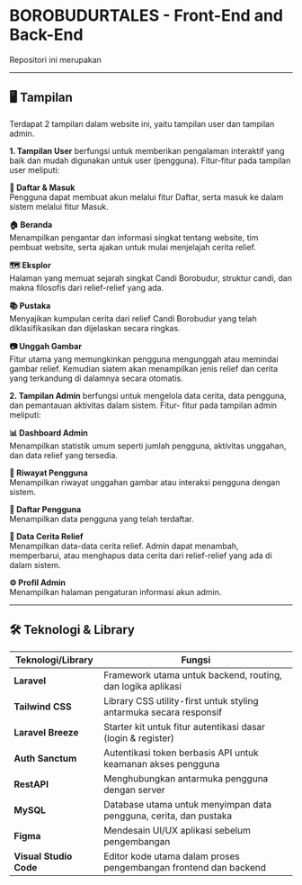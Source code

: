 # BOROBUDURTALES - Front-End and Back-End

Repositori ini merupakan 

---

## 🖥️ Tampilan
Terdapat 2 tampilan dalam website ini, yaitu tampilan user dan tampilan admin.

**1. Tampilan User** berfungsi untuk memberikan pengalaman interaktif yang baik dan mudah digunakan untuk user (pengguna). Fitur-fitur pada tampilan user meliputi:<br>

   **🔐 Daftar & Masuk**<br>
   Pengguna dapat membuat akun melalui fitur Daftar, serta masuk ke dalam sistem melalui fitur Masuk.<br>
   
   **🏠 Beranda**<br>
   Menampilkan pengantar dan informasi singkat tentang website, tim pembuat website, serta ajakan untuk mulai menjelajah cerita relief.<br>
   
   **🗺️ Eksplor**<br>
   Halaman yang memuat sejarah singkat Candi Borobudur, struktur candi, dan makna filosofis dari relief-relief yang ada.<br>
   
   **📚 Pustaka**<br>
   Menyajikan kumpulan cerita dari relief Candi Borobudur yang telah diklasifikasikan dan dijelaskan secara ringkas.<br>
   
   **📷 Unggah Gambar**<br>
   Fitur utama yang memungkinkan pengguna mengunggah atau memindai gambar relief. Kemudian siatem akan menampilkan jenis relief dan cerita yang terkandung di
   dalamnya secara otomatis.<br>
   
**2. Tampilan Admin** berfungsi untuk mengelola data cerita, data pengguna, dan pemantauan aktivitas dalam sistem. Fitur- fitur pada tampilan admin meliputi:<br>

   **📊 Dashboard Admin**<br>
   Menampilkan statistik umum seperti jumlah pengguna, aktivitas unggahan, dan data relief yang tersedia.<br>
   
   **📄 Riwayat Pengguna**<br>
   Menampilkan riwayat unggahan gambar atau interaksi pengguna dengan sistem.<br>
   
   **👤 Daftar Pengguna**<br>
   Menampilkan data pengguna yang telah terdaftar.<br>
   
   **📖 Data Cerita Relief**<br>
   Menampilkan data-data cerita relief. Admin dapat menambah, memperbarui, atau menghapus data cerita dari relief-relief yang ada di dalam sistem.<br>
   
   **⚙️ Profil Admin**<br>
   Menampilkan halaman pengaturan informasi akun admin.
   
---

## 🛠️ Teknologi & Library 
| Teknologi/Library      | Fungsi                                                             |
| ---------------------- | ------------------------------------------------------------------ |
| **Laravel**            | Framework utama untuk backend, routing, dan logika aplikasi        |
| **Tailwind CSS**       | Library CSS utility-first untuk styling antarmuka secara responsif |
| **Laravel Breeze**     | Starter kit untuk fitur autentikasi dasar (login & register)       |
| **Auth Sanctum**       | Autentikasi token berbasis API untuk keamanan akses pengguna       |
| **RestAPI**            | Menghubungkan antarmuka pengguna dengan server                     |
| **MySQL**              | Database utama untuk menyimpan data pengguna, cerita, dan pustaka  |
| **Figma**              | Mendesain UI/UX aplikasi sebelum pengembangan                      |
| **Visual Studio Code** | Editor kode utama dalam proses pengembangan frontend dan backend   |
